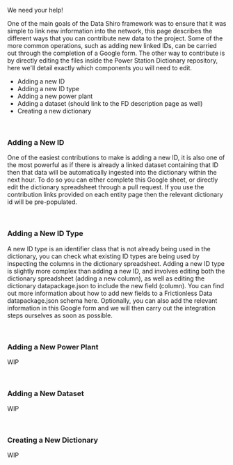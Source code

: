 We need your help!

One of the main goals of the Data Shiro framework was to ensure that it was simple to link new information into the network, this page describes the different ways that you can contribute new data to the project. Some of the more common operations, such as adding new linked IDs, can be carried out through the completion of a Google form. The other way to contribute is by directly editing the files inside the Power Station Dictionary repository, here we'll detail exactly which components you will need to edit.

* Adding a new ID
* Adding a new ID type
* Adding a new power plant
* Adding a dataset (should link to the FD description page as well)
* Creating a new dictionary

<br>

### Adding a New ID

One of the easiest contributions to make is adding a new ID, it is also one of the most powerful as if there is already a linked dataset containing that ID then that data will be automatically ingested into the dictionary within the next hour. To do so you can either complete this Google sheet, or directly edit the dictionary spreadsheet through a pull request. If you use the contribution links provided on each entity page then the relevant dictionary id will be pre-populated.

<br>

### Adding a New ID Type

A new ID type is an identifier class that is not already being used in the dictionary, you can check what existing ID types are being used by inspecting the columns in the dictionary spreadsheet. Adding a new ID type is slightly more complex than adding a new ID, and involves editing both the dictionary spreadsheet (adding a new column), as well as editing the dictionary datapackage.json to include the new field (column). You can find out more information about how to add new fields to a Frictionless Data datapackage.json schema here. Optionally, you can also add the relevant information in this Google form and we will then carry out the integration steps ourselves as soon as possible.

<br>

### Adding a New Power Plant

WIP

<br>

### Adding a New Dataset

WIP

<br>

### Creating a New Dictionary

WIP
